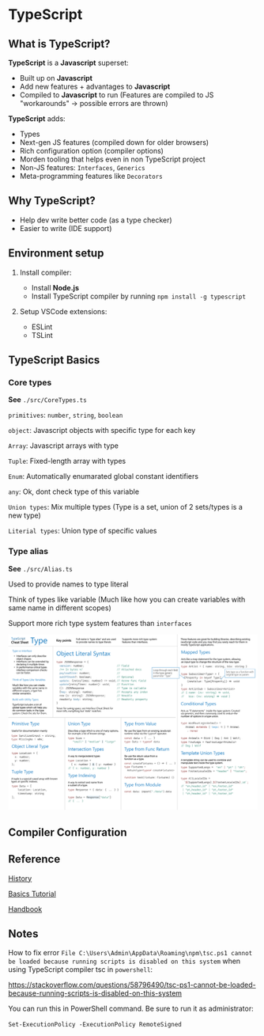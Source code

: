 # TypeScript

## What is TypeScript?

**TypeScript** is a **Javascript** superset:

- Built up on **Javascript**
- Add new features + advantages to **Javascript**
- Compiled to **Javascript** to run (Features are compiled to JS "workarounds" -> possible errors are thrown)

**TypeScript** adds:

- Types
- Next-gen JS features (compiled down for older browsers)
- Rich configuration option (compiler options)
- Morden tooling that helps even in non TypeScript project
- Non-JS features: `Interfaces`, `Generics`
- Meta-programming features like `Decorators`

## Why TypeScript?

- Help dev write better code (as a type checker)
- Easier to write (IDE support)

## Environment setup

1. Install compiler: 
   - Install **Node.js**
   - Install TypeScript compiler by running `npm install -g typescript`

2. Setup VSCode extensions:
   - ESLint
   - TSLint

## TypeScript Basics

### Core types

**See** `./src/CoreTypes.ts`

`primitives`: `number`, `string`, `boolean`

`object`: Javascript objects with specific type for each key

`Array`: Javascript arrays with type

`Tuple`: Fixed-length array with types

`Enum`: Automatically enumarated global constant identifiers

`any`: Ok, dont check type of this variable

`Union types`: Mix multiple types (Type is a set, union of 2 sets/types is a new type)

`Literial types`: Union type of specific values

### Type alias

**See** `./src/Alias.ts`

Used to provide names to type literal

Think of types like variable (Much like how you can create variables with same name in different scopes)

Support more rich type system features than `interfaces`

![Type alias](/cheat-sheets/Types.png "Type alias")

## Compiler Configuration

## Reference

[History][1]

[Basics Tutorial][1]

[Handbook][2]

## Notes

How to fix error `File C:\Users\Admin\AppData\Roaming\npm\tsc.ps1 cannot be loaded because running scripts is disabled on this system` when using TypeScript compiler tsc in `powershell`:

https://stackoverflow.com/questions/58796490/tsc-ps1-cannot-be-loaded-because-running-scripts-is-disabled-on-this-system

You can run this in PowerShell command. Be sure to run it as administrator:

`Set-ExecutionPolicy -ExecutionPolicy RemoteSigned`

[1]: https://www.youtube.com/watch?v=EUlM3wx546o&list=PLcxCpYQgiy85BLXBxPh4hR8Dl88ESiket&index=6&ab_channel=uidotdev
[2]: https://www.youtube.com/watch?v=BwuLxPH8IDs&list=PLcxCpYQgiy85BLXBxPh4hR8Dl88ESiket&index=4&t=27s&ab_channel=Academind
[3]: https://www.TypeScriptlang.org/docs/handbook/intro.html